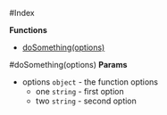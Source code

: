 #Index


**Functions**

* [doSomething(options)](#doSomething)


<a name="doSomething"></a>
#doSomething(options)
**Params**

- options `object` - the function options
  - one `string` - first option
  - two `string` - second option



